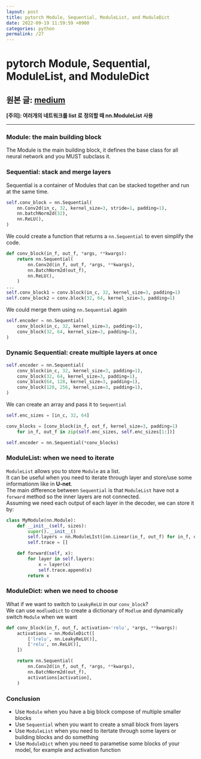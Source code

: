 ```yaml
---
layout: post
title: pytorch Module, Sequential, ModuleList, and ModuleDict
date: 2022-09-19 11:59:59 +0900
categories: python
permalink: /27
---
```


# pytorch Module, Sequential, ModuleList, and ModuleDict

## 원본 글: [medium](https://towardsdatascience.com/pytorch-how-and-when-to-use-module-sequential-modulelist-and-moduledict-7a54597b5f17)

**[주의]: 여러개의 네트워크를 list 로 정의할 때 nn.ModuleList 사용** <br>

---

### Module: the main building block
The Module is the main building block, it defines the base class for all neural network and you MUST subclass it. <br>

### Sequential: stack and merge layers
Sequential is a container of Modules that can be stacked together and run at the same time.
```python
self.conv_block = nn.Sequential(
    nn.Conv2d(in_c, 32, kernel_size=3, stride=1, padding=1),
    nn.batchNorm2d(32),
    nn.ReLU(),
)
```

We could create a function that returns a ```nn.Sequential``` to even simplify the code. <br>
```python
def conv_block(in_f, out_f, *args, **kwargs):
    return nn.Sequential(
        nn.Conv2d(in_f, out_f, *args, **kwargs),
        nn.BatchNorm2d(out_f),
        nn.ReLU(),
    )
...
self.conv_block1 = conv.block(in_c, 32, kernel_size=3, padding=1)
self.conv_block2 = conv.block(32, 64, kernel_szie=3, padding=1)
```

We could merge them using ```nn.Sequential``` again <br>
```python
self.encoder = nn.Sequential(
    conv_block(in_c, 32, kernel_size=3, padding=1),
    conv_block(32, 64, kernel_size=3, padding=1),
)
```

### Dynamic Sequential: create multiple layers at once
```python
self.encoder = nn.Sequential(
    conv_block(in_c, 32, kernel_size=3, padding=1),
    conv_block(32, 64, kernel_size=3, padding=1),
    conv_block(64, 128, kernel_size=3, padding=1),
    conv_block(128, 256, kernel_size=3, padding=1),
)
```

We can create an array and pass it to ```Sequential``` <br>

```python
self.enc_sizes = [in_c, 32, 64]

conv_blocks = [conv_block(in_f, out_f, kernel_size=3, padding=1)
    for in_f, out_f in zip(self.enc_sizes, self.enc_sizes[1:])]

self.encoder = nn.Sequential(*conv_blocks)
```

### ModuleList: when we need to iterate

```ModuleList``` allows you to store ```Module``` as a list. <br>
It can be useful when you need to iterate through layer and store/use some informationm like in **U-net**. <br>
The main difference between ```Sequential``` is that ```ModuleList``` have not a ```forward``` method so the inner layers are not connected. <br>
Assuming we need each output of each layer in the decoder, we can store it by: <br>
```python
class MyModule(nn.Module):
    def __init__(self, sizes):
        super().__init__()
        self.layers = nn.ModuleLIst([nn.Linear(in_f, out_f) for in_f, out_f in zip(sizes, sizes[1:])])
        self.trace = []

    def forward(self, x):
        for layer in self.layers:
            x = layer(x)
            self.trace.append(x)
        return x
```

### ModuleDict: when we need to choose
What if we want to switch to ```LeakyReLU``` in our ```conv_block```? <br>
We can use ```modlueDict``` to create a dictionary of ```Modlue``` and dynamically switch ```Module``` when we want <br>

```python
def conv_block(in_f, out_f, activation='relu', *args, **kwargs):
    activations = nn.ModuleDict([
        ['lrelu', nn.LeakyReLU()],
        ['relu', nn.ReLU()],
    ])

    return nn.Sequential(
        nn.Conv2d(in_f, out_f, *args, **kwargs),
        nn.BatchNorm2d(out_f),
        activations[activation],
    )
```

### Conclusion
* Use ```Module``` when you have a big block compose of multiple smaller blocks <br>
* Use ```Sequential``` when you want to create a small block from layers <br>
* Use ```ModuleList``` when you need to itertate through some layers or building blocks and do something <br>
* Use ```ModuleDict``` when you need to parametise some blocks of your model, for example and activation function <br>